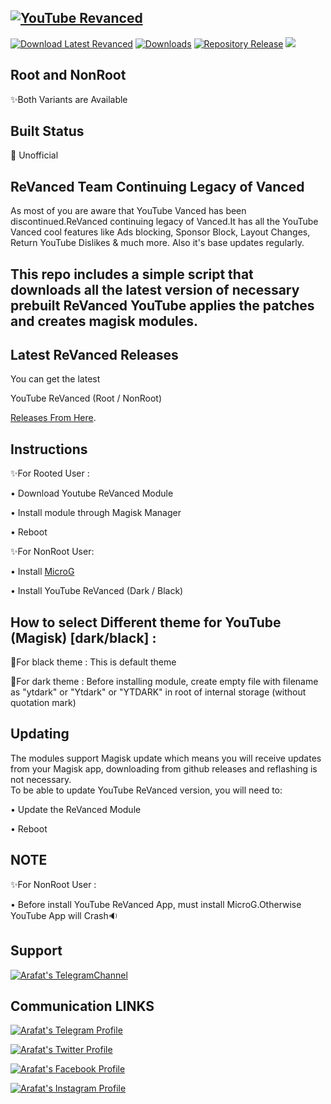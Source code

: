 ## [![YouTube Revanced](https://img.shields.io/badge/YouTube-ReVanced-red?color=red&logoColor=red&label=YouTube&logo=YouTube)](https://github.com/Arafatulislamantor/YouTubeReVancedUnofficial)
[![Download Latest Revanced](https://img.shields.io/github/v/release/Arafatulislamantor/YouTubeReVancedUnofficial?color=red&logoColor=red&label=Download&logo=DocuSign)](https://github.com/Arafatulislamantor/YouTubeReVancedUnofficial/releases/latest) [![Downloads](https://shields.io/github/downloads/Arafatulislamantor/YouTubeReVancedUnofficial/total?logo=Bookmeter&label=Total%20Downloads&logoColor=brightgreen&color=teal)](https://github.com/Arafatulislamantor/YouTubeReVancedUnofficial/releases/latest)
[![Repository Release](https://img.shields.io/github/release-date/Arafatulislamantor/YouTubeReVancedUnofficial?logo=Github&logoColor=light&color=brightgreen&label=Repo%20Release%20Date%20%20)](https://github.com/Arafatulislamantor/YouTubeReVancedUnofficial)
![](https://github.com/Arafatulislamantor/YouTubeReVancedUnofficial/blob/16b0c4c77ef042365dcbd531c9058f04bb34e5f5/YoutubeRevanced.jpg)

## Root and NonRoot
✨Both Variants are Available

## Built Status
💠 Unofficial

## ReVanced Team Continuing Legacy of Vanced   
As most of you are aware that YouTube Vanced has been discontinued.ReVanced continuing legacy of Vanced.It has all the YouTube Vanced cool features like Ads blocking, Sponsor Block, Layout Changes, Return YouTube Dislikes & much more. Also it's base updates regularly.

## This repo includes a simple script that downloads all the latest version of necessary prebuilt ReVanced YouTube applies the patches and creates magisk modules.

## Latest ReVanced Releases 
You can get the latest

YouTube ReVanced (Root / NonRoot)

[Releases From Here](https://github.com/Arafatulislamantor/YouTubeReVancedUnofficial/releases/latest).

## Instructions
✨For Rooted User :

 • Download Youtube ReVanced Module

 • Install module through Magisk Manager

 • Reboot

✨For NonRoot User:

 • Install [MicroG](https://github.com/TeamVanced/VancedMicroG/releases/download/v0.2.24.220220-220220001/microg.apk)

 • Install YouTube ReVanced (Dark / Black)     

## How to select Different theme for YouTube (Magisk) [dark/black] :

🎇For black theme :
This is default theme

🎇For dark theme :
Before installing module, create empty file with filename as "ytdark" or "Ytdark" or "YTDARK" in root of internal storage (without quotation mark)

## Updating
The modules support Magisk update which means you will receive updates from your Magisk app, downloading from github releases and reflashing is not necessary.  
To be able to update YouTube ReVanced version, you will need to:

 • Update the ReVanced Module

 • Reboot

## NOTE
✨For NonRoot User :

• Before install YouTube ReVanced App, must install MicroG.Otherwise YouTube App will Crash🔉
## Support
[![Arafat's TelegramChannel](https://img.shields.io/badge/Follow%20My%20-Telegram%20Channel%20%20-blue.svg?logo=telegram)](https://t.me/AndroidRepoOfficial)

## Communication LINKS 
[![Arafat's Telegram Profile](https://img.shields.io/badge/Contact%20Me%20On%20-Telegram-blue.svg?logo=telegram)](https://t.me/Arafatulislamantor)

[![Arafat's Twitter Profile](https://img.shields.io/badge/Contact%20Me%20On%20-Twitter-blue.svg?logo=twitter)](https://www.twitter.com/CryptoArafat) 

[![Arafat's Facebook Profile](https://img.shields.io/badge/Contact%20Me%20On%20-Facebook%20-blue.svg?logo=facebook)](https://www.facebook.com/OO7Arafat)

[![Arafat's Instagram Profile](https://img.shields.io/badge/Contact%20Me%20On%20-Instagram-red.svg?logo=instagram)](https://www.instagram.com/Arafatulislamantor)
